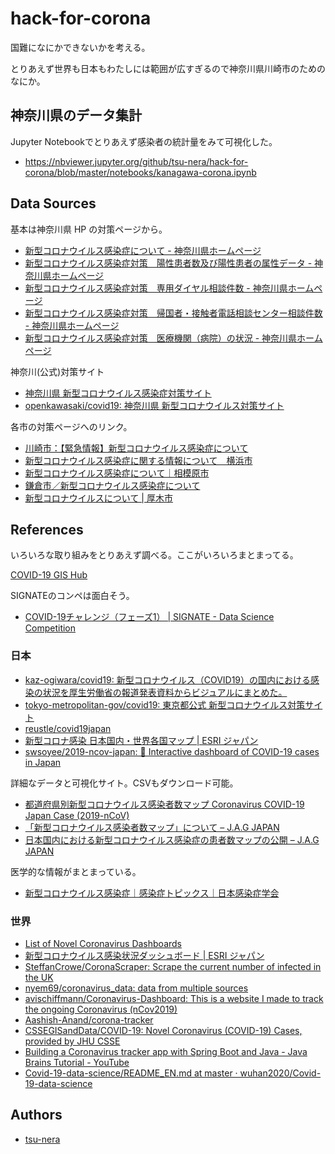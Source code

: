 # hack-for-corona

国難になにかできないかを考える。

とりあえず世界も日本もわたしには範囲が広すぎるので神奈川県川崎市のためのなにか。

## 神奈川県のデータ集計

Jupyter Notebookでとりあえず感染者の統計量をみて可視化した。

- https://nbviewer.jupyter.org/github/tsu-nera/hack-for-corona/blob/master/notebooks/kanagawa-corona.ipynb

## Data Sources

基本は神奈川県 HP の対策ページから。

- [新型コロナウイルス感染症について \- 神奈川県ホームページ](https://www.pref.kanagawa.jp/docs/ga4/bukanshi/bukan_200114.html)
- [新型コロナウイルス感染症対策　陽性患者数及び陽性患者の属性データ \- 神奈川県ホームページ](https://www.pref.kanagawa.jp/docs/t3u/dst/s0060925.html)
- [新型コロナウイルス感染症対策　専用ダイヤル相談件数 \- 神奈川県ホームページ](https://www.pref.kanagawa.jp/docs/t3u/dst/s0352970.html)
- [新型コロナウイルス感染症対策　帰国者・接触者電話相談センター相談件数 \- 神奈川県ホームページ](https://www.pref.kanagawa.jp/docs/t3u/dst/s9516276.html)
- [新型コロナウイルス感染症対策　医療機関（病院）の状況 \- 神奈川県ホームページ](https://www.pref.kanagawa.jp/docs/t3u/dst/s0361985.html)

神奈川(公式)対策サイト

- [神奈川県 新型コロナウイルス感染症対策サイト](https://www.pref.kanagawa.jp/osirase/1369/)
- [openkawasaki/covid19: 神奈川県 新型コロナウイルス対策サイト](https://github.com/openkawasaki/covid19)

各市の対策ページへのリンク。

- [川崎市：【緊急情報】新型コロナウイルス感染症について](http://www.city.kawasaki.jp/350/page/0000114231.html)
- [新型コロナウイルス感染症に関する情報について　横浜市](https://www.city.yokohama.lg.jp/city-info/koho-kocho/koho/topics/covid-19.html)
- [新型コロナウイルス感染症について｜相模原市](http://www.city.sagamihara.kanagawa.jp/kurashi/kenko/kansenyobo/1018481.html)
- [鎌倉市／新型コロナウイルス感染症について](https://www.city.kamakura.kanagawa.jp/skenkou/covid-19.html)
- [新型コロナウイルスについて \| 厚木市](https://www.city.atsugi.kanagawa.jp/information/d047408.html)

## References

いろいろな取り組みをとりあえず調べる。ここがいろいろまとまってる。

[COVID\-19 GIS Hub](https://coronavirus-disasterresponse.hub.arcgis.com/)

SIGNATEのコンペは面白そう。

- [COVID\-19チャレンジ（フェーズ1） \| SIGNATE \- Data Science Competition](https://signate.jp/competitions/260)

### 日本

- [kaz\-ogiwara/covid19: 新型コロナウイルス（COVID19）の国内における感染の状況を厚生労働省の報道発表資料からビジュアルにまとめた。](https://github.com/kaz-ogiwara/covid19)
- [tokyo\-metropolitan\-gov/covid19: 東京都公式 新型コロナウイルス対策サイト](https://github.com/tokyo-metropolitan-gov/covid19)
- [reustle/covid19japan](https://github.com/reustle/covid19japan)
- [新型コロナ感染 日本国内・世界各国マップ \| ESRI ジャパン](https://www.esrij.com/news/details/124546/?utm_source=esrij&utm_medium=topbanner&utm_campaign=covid19)
- [swsoyee/2019\-ncov\-japan: 🦠 Interactive dashboard of COVID\-19 cases in Japan](https://github.com/swsoyee/2019-ncov-japan)

詳細なデータと可視化サイト。CSVもダウンロード可能。

- [都道府県別新型コロナウイルス感染者数マップ Coronavirus COVID\-19 Japan Case \(2019\-nCoV\)](https://gis.jag-japan.com/covid19jp/)
- [「新型コロナウイルス感染者数マップ」について – J\.A\.G JAPAN](https://jag-japan.com/covid19map-readme/)
- [日本国内における新型コロナウイルス感染症の患者数マップの公開 – J\.A\.G JAPAN](https://jag-japan.com/blog/news/covid-19-map/)

医学的な情報がまとまっている。

- [新型コロナウイルス感染症｜感染症トピックス｜日本感染症学会](http://www.kansensho.or.jp/modules/topics/index.php?content_id=31)

### 世界

- [List of Novel Coronavirus Dashboards](https://www.arcgis.com/sharing/rest/content/items/a1746ada9bff48c09ef76e5a788b5910/resources/1581644001033.jpeg?w=2400)
- [新型コロナウイルス感染状況ダッシュボード \| ESRI ジャパン](https://www.esrij.com/news/details/124059/)
- [SteffanCrowe/CoronaScraper: Scrape the current number of infected in the UK](https://github.com/SteffanCrowe/CoronaScraper)
- [nyem69/coronavirus_data: data from multiple sources](https://github.com/nyem69/coronavirus_data)
- [avischiffmann/Coronavirus\-Dashboard: This is a website I made to track the ongoing Coronavirus \(nCov2019\)](https://github.com/avischiffmann/Coronavirus-Dashboard)
- [Aashish\-Anand/corona\-tracker](https://github.com/Aashish-Anand/corona-tracker)
- [CSSEGISandData/COVID\-19: Novel Coronavirus \(COVID\-19\) Cases, provided by JHU CSSE](https://github.com/CSSEGISandData/COVID-19)
- [Building a Coronavirus tracker app with Spring Boot and Java \- Java Brains Tutorial \- YouTube](https://www.youtube.com/watch?v=8hjNG9GZGnQ)
- [Covid\-19\-data\-science/README_EN\.md at master · wuhan2020/Covid\-19\-data\-science](https://github.com/wuhan2020/Covid-19-data-science/blob/master/README_EN.md)

## Authors

* [tsu-nera](https://twitter.com/tsu_nera)
